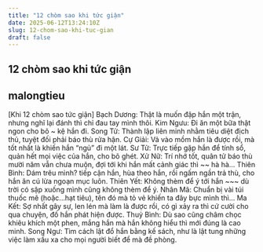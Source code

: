 ```yaml
---
title: "12 chòm sao khi tức giận"
date: 2025-06-12T13:24:10Z
slug: 12-chom-sao-khi-tuc-gian
draft: false
---
```


## 12 chòm sao khi tức giận

## malongtieu

[Khi 12 chòm sao tức giận]
Bạch Dương: Thật là muốn đập hắn một trận, nhưng nghĩ lại đánh thì chỉ đau tay mình thôi.
Kim Ngưu: Đi ăn một bữa thật ngon cho bõ ~ kệ hắn đi.
Song Tử: Thành lập liên minh nhằm tiêu diệt địch thủ, tuyệt đối phải báo thù rửa hận.​
Cự Giải: Vả vào mồm hắn là được rồi, mà tốt nhất là khiến hắn “ngủ” đi một lát.
Sư Tử: Trực tiếp gặp hắn để tính sổ, quản hết mọi việc của hắn, cho bõ ghét.
Xử Nữ: Trí nhớ tốt, quân tử báo thù mười năm vẫn chưa muộn, đợi tới khi hắn mất cảnh giác thì ~~ hà hà...
Thiên Bình: Dám trêu mình? tiếp cận hắn, hùa theo hắn, rồi ngấm ngần trả thù, cho hắn ăn cú lừa ngoạn mục luôn.
Thiên Yết: Không thèm để ý tới hắn ~~~ dù trời có sập xuống mình cũng không thèm để ý.
Nhân Mã: Chuẩn bị vài túi thuốc mê (hoặc...hạt tiêu), tên đó mà tỏ vẻ khiến ta đây bực mình thì...
Ma Kết: Sợ nhất gây sự, len lén mà làm là được rồi, có gì xảy ra thì cứ cười cho qua chuyện, đố hắn phát hiện được.
Thuỷ Bình: Dù sao cũng châm chọc khiêu khích một phen, mắng hắn mà hắn không hiểu thì mới đúng là cao minh.
Song Ngư: Tìm cách lật đổ hắn bằng kế sách, như là lật tung những việc làm xấu xa cho mọi người biết để mà đề phòng.